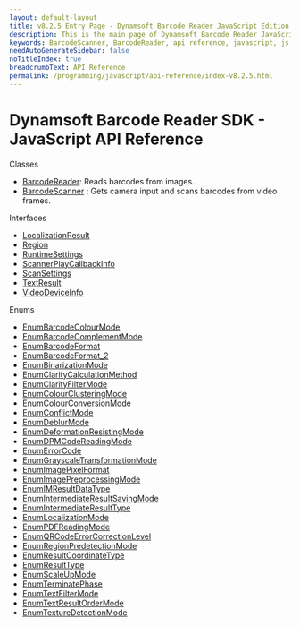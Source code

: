 ```yaml
---
layout: default-layout
title: v8.2.5 Entry Page - Dynamsoft Barcode Reader JavaScript Edition API
description: This is the main page of Dynamsoft Barcode Reader JavaScript SDK API Reference.
keywords: BarcodeScanner, BarcodeReader, api reference, javascript, js
needAutoGenerateSidebar: false
noTitleIndex: true
breadcrumbText: API Reference
permalink: /programming/javascript/api-reference/index-v8.2.5.html
---
```


# Dynamsoft Barcode Reader SDK - JavaScript API Reference

Classes

- [BarcodeReader](BarcodeReader.md): Reads barcodes from images.
- [BarcodeScanner](BarcodeScanner.md) : Gets camera input and scans barcodes from video frames.

Interfaces

- [LocalizationResult](interface/LocalizationResult.md)
- [Region](interface/Region.md)
- [RuntimeSettings](interface/RuntimeSettings.md)
- [ScannerPlayCallbackInfo](interface/ScannerPlayCallbackInfo.md)
- [ScanSettings](interface/ScanSettings.md)
- [TextResult](interface/TextResult.md)
- [VideoDeviceInfo](interface/VideoDeviceInfo.md)

Enums

- [EnumBarcodeColourMode](enum/EnumBarcodeColourMode.md)
- [EnumBarcodeComplementMode](enum/EnumBarcodeComplementMode.md)
- [EnumBarcodeFormat](enum/EnumBarcodeFormat.md)
- [EnumBarcodeFormat_2](enum/EnumBarcodeFormat_2.md)
- [EnumBinarizationMode](enum/EnumBinarizationMode.md)
- [EnumClarityCalculationMethod](enum/EnumClarityCalculationMethod.md)
- [EnumClarityFilterMode](enum/EnumClarityFilterMode.md)
- [EnumColourClusteringMode](enum/EnumColourClusteringMode.md)
- [EnumColourConversionMode](enum/EnumColourConversionMode.md)
- [EnumConflictMode](enum/EnumConflictMode.md)
- [EnumDeblurMode](enum/EnumDeblurMode.md)
- [EnumDeformationResistingMode](enum/EnumDeformationResistingMode.md)
- [EnumDPMCodeReadingMode](enum/EnumDPMCodeReadingMode.md)
- [EnumErrorCode](enum/EnumErrorCode.md)
- [EnumGrayscaleTransformationMode](enum/EnumGrayscaleTransformationMode.md)
- [EnumImagePixelFormat](enum/EnumImagePixelFormat.md)
- [EnumImagePreprocessingMode](enum/EnumImagePreprocessingMode.md)
- [EnumIMResultDataType](enum/EnumIMResultDataType.md)
- [EnumIntermediateResultSavingMode](enum/EnumIntermediateResultSavingMode.md)
- [EnumIntermediateResultType](enum/EnumIntermediateResultType.md)
- [EnumLocalizationMode](enum/EnumLocalizationMode.md)
- [EnumPDFReadingMode](enum/EnumPDFReadingMode.md)
- [EnumQRCodeErrorCorrectionLevel](enum/EnumQRCodeErrorCorrectionLevel.md)
- [EnumRegionPredetectionMode](enum/EnumRegionPredetectionMode.md)
- [EnumResultCoordinateType](enum/EnumResultCoordinateType.md)
- [EnumResultType](enum/EnumResultType.md)
- [EnumScaleUpMode](enum/EnumScaleUpMode.md)
- [EnumTerminatePhase](enum/EnumTerminatePhase.md)
- [EnumTextFilterMode](enum/EnumTextFilterMode.md)
- [EnumTextResultOrderMode](enum/EnumTextResultOrderMode.md)
- [EnumTextureDetectionMode](enum/EnumTextureDetectionMode.md)

